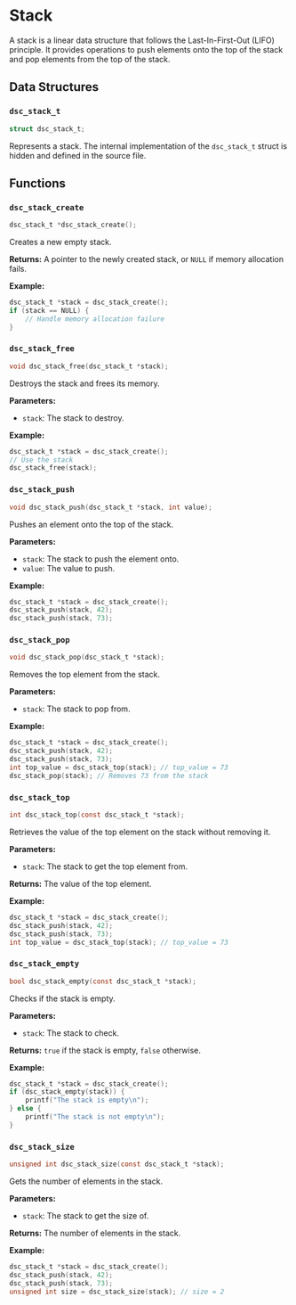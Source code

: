 # Stack

A stack is a linear data structure that follows the Last-In-First-Out (LIFO) principle. It provides operations to push elements onto the top of the stack and pop elements from the top of the stack.

## Data Structures

### `dsc_stack_t`

```c
struct dsc_stack_t;
```

Represents a stack. The internal implementation of the `dsc_stack_t` struct is hidden and defined in the source file.

## Functions

### `dsc_stack_create`

```c
dsc_stack_t *dsc_stack_create();
```

Creates a new empty stack.

**Returns:** A pointer to the newly created stack, or `NULL` if memory allocation fails.

**Example:**

```c
dsc_stack_t *stack = dsc_stack_create();
if (stack == NULL) {
    // Handle memory allocation failure
}
```

### `dsc_stack_free`

```c
void dsc_stack_free(dsc_stack_t *stack);
```

Destroys the stack and frees its memory.

**Parameters:**
- `stack`: The stack to destroy.

**Example:**

```c
dsc_stack_t *stack = dsc_stack_create();
// Use the stack
dsc_stack_free(stack);
```

### `dsc_stack_push`

```c
void dsc_stack_push(dsc_stack_t *stack, int value);
```

Pushes an element onto the top of the stack.

**Parameters:**
- `stack`: The stack to push the element onto.
- `value`: The value to push.

**Example:**

```c
dsc_stack_t *stack = dsc_stack_create();
dsc_stack_push(stack, 42);
dsc_stack_push(stack, 73);
```

### `dsc_stack_pop`

```c
void dsc_stack_pop(dsc_stack_t *stack);
```

Removes the top element from the stack.

**Parameters:**
- `stack`: The stack to pop from.

**Example:**

```c
dsc_stack_t *stack = dsc_stack_create();
dsc_stack_push(stack, 42);
dsc_stack_push(stack, 73);
int top_value = dsc_stack_top(stack); // top_value = 73
dsc_stack_pop(stack); // Removes 73 from the stack
```

### `dsc_stack_top`

```c
int dsc_stack_top(const dsc_stack_t *stack);
```

Retrieves the value of the top element on the stack without removing it.

**Parameters:**
- `stack`: The stack to get the top element from.

**Returns:** The value of the top element.

**Example:**

```c
dsc_stack_t *stack = dsc_stack_create();
dsc_stack_push(stack, 42);
dsc_stack_push(stack, 73);
int top_value = dsc_stack_top(stack); // top_value = 73
```

### `dsc_stack_empty`

```c
bool dsc_stack_empty(const dsc_stack_t *stack);
```

Checks if the stack is empty.

**Parameters:**
- `stack`: The stack to check.

**Returns:** `true` if the stack is empty, `false` otherwise.

**Example:**

```c
dsc_stack_t *stack = dsc_stack_create();
if (dsc_stack_empty(stack)) {
    printf("The stack is empty\n");
} else {
    printf("The stack is not empty\n");
}
```

### `dsc_stack_size`

```c
unsigned int dsc_stack_size(const dsc_stack_t *stack);
```

Gets the number of elements in the stack.

**Parameters:**
- `stack`: The stack to get the size of.

**Returns:** The number of elements in the stack.

**Example:**

```c
dsc_stack_t *stack = dsc_stack_create();
dsc_stack_push(stack, 42);
dsc_stack_push(stack, 73);
unsigned int size = dsc_stack_size(stack); // size = 2
```
